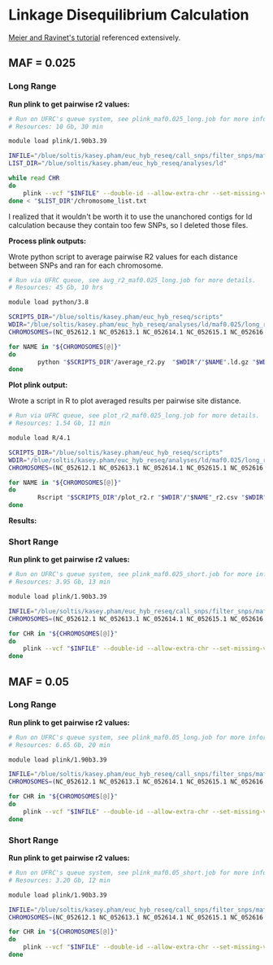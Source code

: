# Linkage Disequilibrium Calculation

[Meier and Ravinet's tutorial](https://speciationgenomics.github.io/ld_decay/) referenced extensively.

## MAF = 0.025

### Long Range

**Run plink to get pairwise r2 values:**
```bash
# Run on UFRC's queue system, see plink_maf0.025_long.job for more information.
# Resources: 10 Gb, 30 min

module load plink/1.90b3.39

INFILE="/blue/soltis/kasey.pham/euc_hyb_reseq/call_snps/filter_snps/maf0.00/all_to_ASM1654582_fil_maf0.00.vcf"
LIST_DIR="/blue/soltis/kasey.pham/euc_hyb_reseq/analyses/ld"

while read CHR
do
    plink --vcf "$INFILE" --double-id --allow-extra-chr --set-missing-var-ids @:# --maf 0.025 --mind 0.5 --chr "$CHR" --r2 gz --ld-window 100000 --ld-window-kb 1000 -ld-window-r2 0 --make-bed  --vcf-half-call m --thin 0.5 --out "$CHR" --threads 12
done < "$LIST_DIR"/chromosome_list.txt
```

I realized that it wouldn't be worth it to use the unanchored contigs for ld calculation because they contain too few SNPs, so I deleted those files.

**Process plink outputs:**

Wrote python script to average pairwise R2 values for each distance between SNPs and ran for each chromosome.
```bash
# Run via UFRC queue, see avg_r2_maf0.025_long.job for more details.
# Resources: 45 Gb, 10 hrs

module load python/3.8

SCRIPTS_DIR="/blue/soltis/kasey.pham/euc_hyb_reseq/scripts"
WDIR="/blue/soltis/kasey.pham/euc_hyb_reseq/analyses/ld/maf0.025/long_range"
CHROMOSOMES=(NC_052612.1 NC_052613.1 NC_052614.1 NC_052615.1 NC_052616.1 NC_052617.1 NC_052618.1 NC_052619.1 NC_052620.1 NC_052621.1 NC_052622.1)

for NAME in "${CHROMOSOMES[@]}"
do
        python "$SCRIPTS_DIR"/average_r2.py  "$WDIR"/"$NAME".ld.gz "$WDIR"/"$NAME"_r2.csv
done
```

**Plot plink output:**

Wrote a script in R to plot averaged results per pairwise site distance.

```bash
# Run via UFRC queue, see plot_r2_maf0.025_long.job for more details.
# Resources: 1.54 Gb, 11 min

module load R/4.1

SCRIPTS_DIR="/blue/soltis/kasey.pham/euc_hyb_reseq/scripts"
WDIR="/blue/soltis/kasey.pham/euc_hyb_reseq/analyses/ld/maf0.025/long_range"
CHROMOSOMES=(NC_052612.1 NC_052613.1 NC_052614.1 NC_052615.1 NC_052616.1 NC_052617.1 NC_052618.1 NC_052619.1 NC_052620.1 NC_052621.1 NC_052622.1)

for NAME in "${CHROMOSOMES[@]}"
do
        Rscript "$SCRIPTS_DIR"/plot_r2.r "$WDIR"/"$NAME"_r2.csv "$WDIR"/r2_plots/"$NAME"_r2.png "$NAME" 500
done
```

**Results:**

### Short Range
**Run plink to get pairwise r2 values:**
```bash
# Run on UFRC's queue system, see plink_maf0.025_short.job for more information.
# Resources: 3.95 Gb, 13 min

module load plink/1.90b3.39

INFILE="/blue/soltis/kasey.pham/euc_hyb_reseq/call_snps/filter_snps/maf0.00/all_to_ASM1654582_fil_maf0.00.vcf"
CHROMOSOMES=(NC_052612.1 NC_052613.1 NC_052614.1 NC_052615.1 NC_052616.1 NC_052617.1 NC_052618.1 NC_052619.1 NC_052620.1 NC_052621.1 NC_052622.1)

for CHR in "${CHROMOSOMES[@]}"
do
    plink --vcf "$INFILE" --double-id --allow-extra-chr --set-missing-var-ids @:# --maf 0.025 --mind 0.5 --chr "$CHR" --r2 gz --ld-window 1000 --ld-window-kb 100 -ld-window-r2 0 --make-bed  --vcf-half-call m --out "$CHR" --threads 12
done
```

## MAF = 0.05

### Long Range

**Run plink to get pairwise r2 values:**
```bash
# Run on UFRC's queue system, see plink_maf0.05_long.job for more information.
# Resources: 6.65 Gb, 20 min

module load plink/1.90b3.39

INFILE="/blue/soltis/kasey.pham/euc_hyb_reseq/call_snps/filter_snps/maf0.00/all_to_ASM1654582_fil_maf0.00.vcf"
CHROMOSOMES=(NC_052612.1 NC_052613.1 NC_052614.1 NC_052615.1 NC_052616.1 NC_052617.1 NC_052618.1 NC_052619.1 NC_052620.1 NC_052621.1 NC_052622.1)

for CHR in "${CHROMOSOMES[@]}"
do
    plink --vcf "$INFILE" --double-id --allow-extra-chr --set-missing-var-ids @:# --maf 0.05 --mind 0.5 --chr "$CHR" --r2 gz --ld-window 100000 --ld-window-kb 1000 -ld-window-r2 0 --make-bed  --vcf-half-call m --thin 0.5 --out "$CHR" --threads 12
done
```

### Short Range
**Run plink to get pairwise r2 values:**
```bash
# Run on UFRC's queue system, see plink_maf0.05_short.job for more information.
# Resources: 3.20 Gb, 12 min

module load plink/1.90b3.39

INFILE="/blue/soltis/kasey.pham/euc_hyb_reseq/call_snps/filter_snps/maf0.00/all_to_ASM1654582_fil_maf0.00.vcf"
CHROMOSOMES=(NC_052612.1 NC_052613.1 NC_052614.1 NC_052615.1 NC_052616.1 NC_052617.1 NC_052618.1 NC_052619.1 NC_052620.1 NC_052621.1 NC_052622.1)

for CHR in "${CHROMOSOMES[@]}"
do
    plink --vcf "$INFILE" --double-id --allow-extra-chr --set-missing-var-ids @:# --maf 0.05 --mind 0.5 --chr "$CHR" --r2 gz --ld-window 1000 --ld-window-kb 100 -ld-window-r2 0 --make-bed  --vcf-half-call m --out "$CHR" --threads 12
done
```